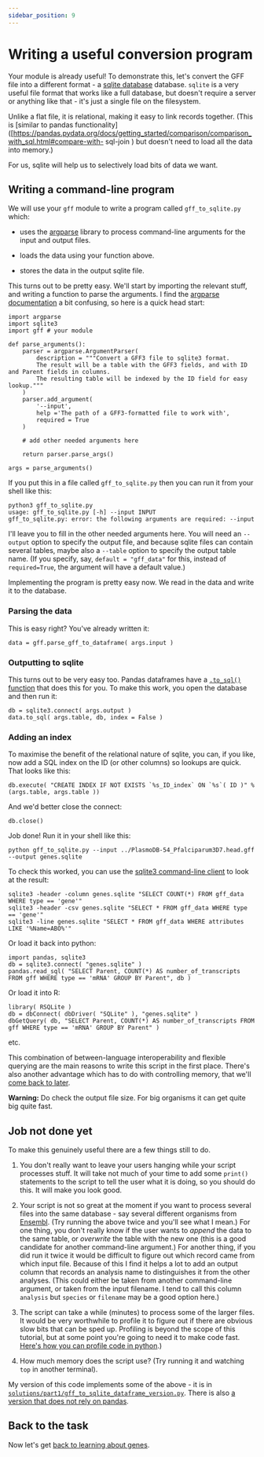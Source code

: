 ```yaml
---
sidebar_position: 9
---
```


# Writing a useful conversion program



Your module is already useful! To demonstrate this, let's convert the GFF file into a different format - a
[sqlite database](https://www.sqlite.org) database. `sqlite` is a very useful file format that works like a
full database, but doesn't require a server or anything like that - it's just a single file on the filesystem.

Unlike a flat file, it is relational, making it easy to link records together. (This is [similar to pandas
functionality]([https://pandas.pydata.org/docs/getting_started/comparison/comparison_with_sql.html#compare-with-
sql-join ) but doesn't need to load all the data into memory.)

For us, sqlite will help us to selectively load bits of data we want.

## Writing a command-line program

We will use your `gff` module to write a program called `gff_to_sqlite.py` which:

- uses the [argparse](https://docs.python.org/3/library/argparse.html) library to process
  command-line arguments for the input and output files.

- loads the data using your function above.

- stores the data in the output sqlite file.

This turns out to be pretty easy. We'll start by importing the relevant stuff, and writing a
function to parse the arguments. I find the [argparse
documentation](https://docs.python.org/3/library/argparse.html) a bit confusing, so here is
a quick head start:

```
import argparse
import sqlite3
import gff # your module

def parse_arguments():
    parser = argparse.ArgumentParser(
        description = """Convert a GFF3 file to sqlite3 format.
        The result will be a table with the GFF3 fields, and with ID and Parent fields in columns.
        The resulting table will be indexed by the ID field for easy lookup."""
    )
    parser.add_argument(
        '--input',
        help ='The path of a GFF3-formatted file to work with',
        required = True
    )

    # add other needed arguments here

    return parser.parse_args()

args = parse_arguments()
```

If you put this in a file called `gff_to_sqlite.py` then you can run it from your shell like this:

```
python3 gff_to_sqlite.py 
usage: gff_to_sqlite.py [-h] --input INPUT
gff_to_sqlite.py: error: the following arguments are required: --input
```

I'll leave you to fill in the other needed arguments here. You will need an `--output` option to
specify the output file, and because sqlite files can contain several tables, maybe also a
`--table` option to specify the output table name. (If you specify, say, `default = "gff_data"` for
this, instead of `required=True`, the argument will have a default value.)

Implementing the program is pretty easy now.  We read in the data and write it to the database.

### Parsing the data

This is easy right?  You've already written it:

```
data = gff.parse_gff_to_dataframe( args.input )
```

### Outputting to sqlite

This turns out to be very easy too. Pandas dataframes have a [`.to_sql()`
function](https://pandas.pydata.org/pandas-docs/stable/reference/api/pandas.DataFrame.to_sql.html)
that does this for you. To make this work, you open the database and then run it:

```
db = sqlite3.connect( args.output )
data.to_sql( args.table, db, index = False )
```

### Adding an index

To maximise the benefit of the relational nature of sqlite, you can, if you like, now add a SQL index on the ID
(or other columns) so lookups are quick.  That looks like this:

```
db.execute( "CREATE INDEX IF NOT EXISTS `%s_ID_index` ON `%s`( ID )" % (args.table, args.table ))
```

And we'd better close the connect:
```
db.close()
```

Job done!  Run it in your shell like this:
```
python gff_to_sqlite.py --input ../PlasmoDB-54_Pfalciparum3D7.head.gff --output genes.sqlite
```

To check this worked, you can use the [sqlite3 command-line client](www.sqlite.org) to look at the
result:

```
sqlite3 -header -column genes.sqlite "SELECT COUNT(*) FROM gff_data WHERE type == 'gene'"
sqlite3 -header -csv genes.sqlite "SELECT * FROM gff_data WHERE type == 'gene'"
sqlite3 -line genes.sqlite "SELECT * FROM gff_data WHERE attributes LIKE '%Name=ABO%'"
```

Or load it back into python:
```
import pandas, sqlite3
db = sqlite3.connect( "genes.sqlite" )
pandas.read_sql( "SELECT Parent, COUNT(*) AS number_of_transcripts FROM gff WHERE type == 'mRNA' GROUP BY Parent", db )
```

Or load it into R:
```
library( RSQLite )
db = dbConnect( dbDriver( "SQLite" ), "genes.sqlite" )
dbGetQuery( db, "SELECT Parent, COUNT(*) AS number_of_transcripts FROM gff WHERE type == 'mRNA' GROUP BY Parent" )
```

etc.

This combination of between-language interoperability and flexible querying are the main reasons to
write this script in the first place. There's also another advantage which has to do with
controlling memory, that we'll [come back to later](Counting_genes_2.md).

**Warning:** Do check the output file size. For big organisms it can get quite big quite fast.

## Job not done yet

To make this genuinely useful there are a few things still to do.

1. You don't really want to leave your users hanging while your script processes stuff. It will
take not much of your time to add some `print()` statements to the script to tell the user what it
is doing, so you should do this. It will make you look good.

2. Your script is not so great at the moment if you want to process several files into the same
database - say several different organisms from
[Ensembl](http://ftp.ensembl.org/pub/current_gff3/). (Try running the above twice and you'll see
what I mean.) For one thing, you don't really know if the user wants to *append* the data to the
same table, or *overwrite* the table with the new one (this is a good candidate for another
command-line argument.) For another thing, if you did run it twice it would be difficult to figure
out which record came from which input file. Because of this I find it helps a lot to add an output
column that records an analysis name to distinguishes it from the other analyses. (This could
either be taken from another command-line argument, or taken from the input filename. I tend to
call this column `analysis` but `species` or `filename` may be a good option here.)

3. The script can take a while (minutes) to process some of the larger files. It would be very worthwhile
to profile it to figure out if there are obvious slow bits that can be sped up. Profiling is beyond the scope of this
tutorial, but at some point you're going to need it to make code fast. [Here's how you can profile code in
python](https://docs.python.org/3/library/profile.html).)

4. How much memory does the script use?  (Try running it and watching `top` in another terminal).

My version of this code implements some of the above - it is in
[`solutions/part1/gff_to_sqlite_dataframe_version.py`](solutions/part1/gff_to_sqlite_dataframe_version.py).
There is also [a version that does not rely on pandas](solutions/part1/gff_to_sqlite_python_version.py).

## Back to the task

Now let's get [back to learning about genes](Counting_genes_1.md).
